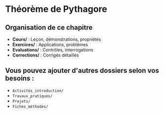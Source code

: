 # Théorème de Pythagore

## Organisation de ce chapitre
- **Cours/** : Leçon, démonstrations, propriétés
- **Exercices/** : Applications, problèmes
- **Evaluations/** : Contrôles, interrogations
- **Corrections/** : Corrigés détaillés

## Vous pouvez ajouter d'autres dossiers selon vos besoins :
- `Activités_introduction/`
- `Travaux_pratiques/`
- `Projets/`
- `Fiches_méthodes/`
